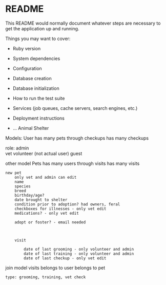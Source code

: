 # README

This README would normally document whatever steps are necessary to get the
application up and running.

Things you may want to cover:

* Ruby version

* System dependencies

* Configuration

* Database creation

* Database initialization

* How to run the test suite

* Services (job queues, cache servers, search engines, etc.)

* Deployment instructions

* ...
Animal Shelter

Models:
User
has many pets through checkups
has many checkups

role: 
admin  
vet
volunteer
(not actual user) guest


other model
Pets
has many users through visits
has many visits

    new pet
        only vet and admin can edit
        name
        species
        breed
        birthday/age? 
        date brought to shelter
        condition prior to adoption? had owners, feral
        checkboxes for illnesses - only vet edit
        medications? - only vet edit

        adopt or foster? - email needed


     
        visit

            date of last grooming - only volunteer and admin
            date of last training - only volunteer and admin
            date of last checkup - only vet edit

join model
    visits
        belongs to user
        belongs to pet

    type: grooming, training, vet check


